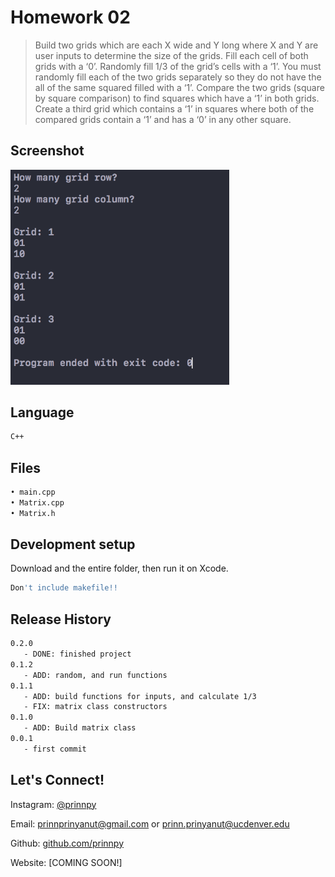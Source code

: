 
# Homework 02
> Build two grids which are each X wide and Y long where X and Y are user inputs to determine
the size of the grids. Fill each cell of both grids with a ‘0’. Randomly fill 1/3 of the grid’s cells
with a ‘1’. You must randomly fill each of the two grids separately so they do not have the all of
the same squared filled with a ‘1’. Compare the two grids (square by square comparison) to
find squares which have a ‘1’ in both grids. Create a third grid which contains a ‘1’ in squares
where both of the compared grids contain a ‘1’ and has a ‘0’ in any other square.

## Screenshot

<img src="https://github.com/prinnpy/object_oriented_pro/blob/HW02/OPPHW02.png" width="350">

## Language
```sh
C++
```

## Files
```sh
• main.cpp 
• Matrix.cpp
• Matrix.h
```
## Development setup

Download and the entire folder, then run it on Xcode.

```sh
Don't include makefile!!
```

## Release History

```sh
0.2.0
   - DONE: finished project
0.1.2
   - ADD: random, and run functions
0.1.1
   - ADD: build functions for inputs, and calculate 1/3
   - FIX: matrix class constructors
0.1.0
   - ADD: Build matrix class
0.0.1
   - first commit
```

## Let's Connect!

Instagram: [@prinnpy](https://www.instagram.com/prinnpy)

Email: prinnprinyanut@gmail.com or prinn.prinyanut@ucdenver.edu

Github: [github.com/prinnpy](https://github.com/prinnpy)

Website: [COMING SOON!]

